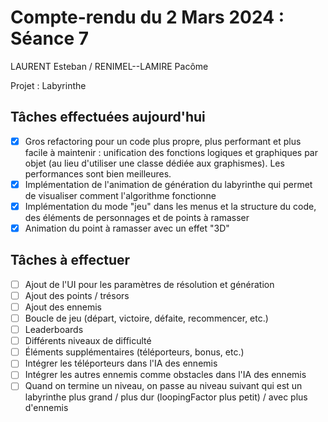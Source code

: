 # Compte-rendu du 2 Mars 2024 : Séance 7

LAURENT Esteban / RENIMEL--LAMIRE Pacôme

Projet : Labyrinthe

## Tâches effectuées aujourd'hui

- [x] Gros refactoring pour un code plus propre, plus performant et plus facile à maintenir : unification des fonctions logiques et graphiques par objet (au lieu d'utiliser une classe dédiée aux graphismes). Les performances sont bien meilleures.
- [x] Implémentation de l'animation de génération du labyrinthe qui permet de visualiser comment l'algorithme fonctionne
- [x] Implémentation du mode "jeu" dans les menus et la structure du code, des éléments de personnages et de points à ramasser
- [x] Animation du point à ramasser avec un effet "3D"

## Tâches à effectuer

- [ ] Ajout de l'UI pour les paramètres de résolution et génération
- [ ] Ajout des points / trésors
- [ ] Ajout des ennemis
- [ ] Boucle de jeu (départ, victoire, défaite, recommencer, etc.)
- [ ] Leaderboards
- [ ] Différents niveaux de difficulté
- [ ] Éléments supplémentaires (téléporteurs, bonus, etc.)
- [ ] Intégrer les téléporteurs dans l'IA des ennemis
- [ ] Intégrer les autres ennemis comme obstacles dans l'IA des ennemis
- [ ] Quand on termine un niveau, on passe au niveau suivant qui est un labyrinthe plus grand / plus dur (loopingFactor plus petit) / avec plus d'ennemis
